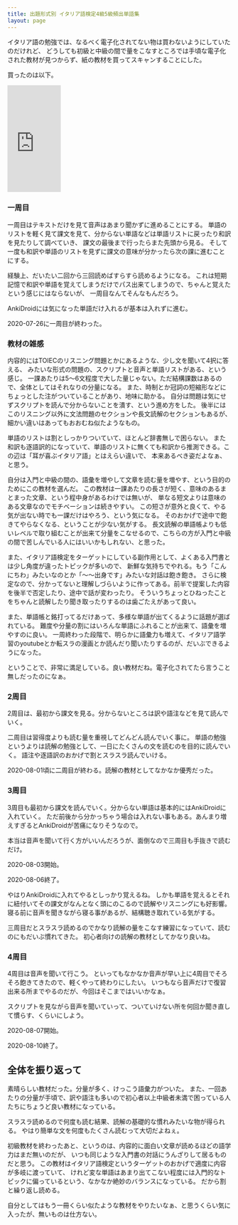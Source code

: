 ```yaml
---
title: 出題形式別 イタリア語検定4級5級頻出単語集
layout: page
---
```


イタリア語の勉強では、なるべく電子化されてない物は買わないようにしていたのだけれど、
どうしても初級と中級の間で量をこなすところでは手頃な電子化された教材が見つからず、紙の教材を買ってスキャンすることにした。

買ったのは以下。
<iframe style="width:120px;height:240px;" marginwidth="0" marginheight="0" scrolling="no" frameborder="0" src="https://rcm-fe.amazon-adsystem.com/e/cm?ref=qf_sp_asin_til&t=karino203-22&m=amazon&o=9&p=8&l=as1&IS1=1&detail=1&asins=4560086850&bc1=ffffff&lt1=_top&fc1=333333&lc1=0066c0&bg1=ffffff&f=ifr"> </iframe>

### 一周目

一周目はテキストだけを見て音声はあまり聞かずに進めることにする。
単語のリストを軽く見て課文を見て、分からない単語などは単語リストに戻ったり和訳を見たりして調べていき、
課文の最後まで行ったらまた先頭から見る。
そして一度も和訳や単語のリストを見ずに課文の意味が分かったら次の課に進むことにする。

経験上、だいたい二回から三回読めばすらすら読めるようになる。
これは短期記憶で和訳や単語を覚えてしまうだけでパス出来てしまうので、ちゃんと覚えたという感じにはならないが、
一周目なんてそんなもんだろう。

AnkiDroidには気になった単語だけ入れるが基本は入れずに進む。

2020-07-26に一周目が終わった。

### 教材の雑感

内容的にはTOIECのリスニング問題とかにあるような、少し文を聞いて4択に答える、
みたいな形式の問題の、スクリプトと音声と単語リストがある、という感じ。
一課あたりは5〜6文程度で大した量じゃない。ただ結構課数はあるので、全体としてはそれなりの分量になる。
また、時制とか冠詞の短縮形などにちょっとした注がついていることがあり、地味に助かる。
自分は問題は気にせずスクリプトを読んで分からないことを潰す、という進め方をした。
後半にはこのリスニング以外に文法問題のセクションや長文読解のセクションもあるが、
細かい違いはあってもおおむね似たようなもの。

単語のリストは割としっかりついていて、ほとんど辞書無しで困らない。
また和訳も逐語訳的になっていて、単語のリストに無くても和訳から推測できる。この辺は「耳が喜ぶイタリア語」とはえらい違いで、
本来あるべき姿だよなぁ、と思う。

自分は入門と中級の間の、語彙を増やして文章を読む量を増やす、という目的のためにこの教材を選んだ。
この教材は一課あたりの長さが短く、意味のあるまとまった文章、という程中身があるわけでは無いが、
単なる短文よりは意味のある文章なのでモチベーションは続きやすい。
この短さが意外と良くて、やる気が出ない時でも一課だけはやろう、という気になる。
そのおかげで途中で飽きてやらなくなる、ということが少ない気がする。
長文読解の単語帳よりも低いレベルで取り組むことが出来て分量をこなせるので、こちらの方が入門と中級の間で苦しんでいる人にはいいかもしれない、と思った。

また、イタリア語検定をターゲットにしている副作用として、よくある入門書とは少し角度が違ったトピックが多いので、
新鮮な気持ちでやれる。もう「こんにちわ」みたいなのとか「〜〜出身です」みたいな対話は飽き飽き。
さらに検定なので、分かってないと理解しづらいように作ってある。前半で提案した内容を後半で否定したり、途中で話が変わったり。
そういうちょっとひねったことをちゃんと読解したり聞き取ったりするのは歯ごたえがあって良い。

また、単語帳と銘打ってるだけあって、多様な単語が出てくるように話題が選ばれている。
難度や分量の割にはいろんな単語にふれることが出来て、語彙を増やすのに良い。
一周終わった段階で、明らかに語彙力も増えて、イタリア語学習のyoutubeとか転スラの漫画とか読んだり聞いたりするのが、だいぶできるようになった。

ということで、非常に満足している。良い教材だね。電子化されてたら言うこと無しだったのになぁ。

### 2周目

2周目は、最初から課文を見る。分からないところは訳や語注などを見て読んでいく。

二周目は習得度よりも読む量を重視してどんどん読んでいく事に。
単語の勉強というよりは読解の勉強として、一日にたくさんの文を読むのを目的に読んでいく。
語注や逐語訳のおかげで割とスラスラ読んでいける。

2020-08-01頃に二周目が終わる。読解の教材としてなかなか優秀だった。

### 3周目

3周目も最初から課文を読んでいく。分からない単語は基本的にはAnkiDroidに入れていく。
ただ前後から分かっちゃう場合は入れない事もある。あんまり増えすぎるとAnkiDroidが苦痛になりそうなので。

本当は音声を聞いて行く方がいいんだろうが、面倒なので三周目も手抜きで読むだけ。

2020-08-03開始。

2020-08-06終了。

やはりAnkiDroidに入れてやるとしっかり覚えるね。
しかも単語を覚えるとそれに紐付いてその課文がなんとなく頭にのこるので読解やリスニングにも好影響。
寝る前に音声を聞きながら寝る事があるが、結構聴き取れている気がする。

三周目だとスラスラ読めるのでかなり読解の量をこなす練習になっていて、読むのにもだいぶ慣れてきた。
初心者向けの読解の教材としてかなり良いね。

### 4周目

4周目は音声を聞いて行こう。
といってもなかなか音声が早い上に4周目でそろそろ飽きてきたので、軽くやって終わりにしたい。
いつもなら音声だけで復習出来る所までやるのだが、今回はそこまではいいかなぁ。

スクリプトを見ながら音声を聞いていって、ついていけない所を何回か聞き直して慣らす、くらいにしよう。

2020-08-07開始。

2020-08-10終了。

## 全体を振り返って

素晴らしい教材だった。分量が多く、けっこう語彙力がついた。
また、一回あたりの分量が手頃で、訳や語注も多いので初心者以上中級者未満で困っている人たちにちょうど良い教材になっている。

スラスラ読めるので何度も読む結果、読解の基礎的な慣れみたいな物が得られる。
やはり簡単な文を何度もたくさん読むって大切だよねぇ。

初級教材を終わったあと、というのは、内容的に面白い文章が読めるほどの語学力はまだ無いのだが、
いつも同じような入門書の対話にうんざりして居るものだと思う。
この教材はイタリア語検定というターゲットのおかげで適度に内容が多岐に渡っていて、
けれど変な単語はあまり出てこない程度には入門的なトピックに偏っているという、なかなか絶妙のバランスになっている。
だから割と繰り返し読める。

自分としてはもう一冊くらい似たような教材をやりたいなぁ、と思うくらい気に入ったが、無いものは仕方ない。

